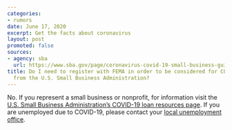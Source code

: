```yaml
---
categories:
- rumors
date: June 17, 2020
excerpt: Get the facts about coronavirus
layout: post
promoted: false
sources:
- agency: sba
  url: https://www.sba.gov/page/coronavirus-covid-19-small-business-guidance-loan-resources
title: Do I need to register with FEMA in order to be considered for COVID-19 help
  from the U.S. Small Business Administration?
---
```


No. If you represent a small business or nonprofit, for information visit the [U.S. Small Business Administration’s COVID-19 loan resources page](https://www.sba.gov/page/coronavirus-covid-19-small-business-guidance-loan-resources). If you are unemployed due to COVID-19, please contact your [local unemployment office](https://www.usa.gov/unemployment).
